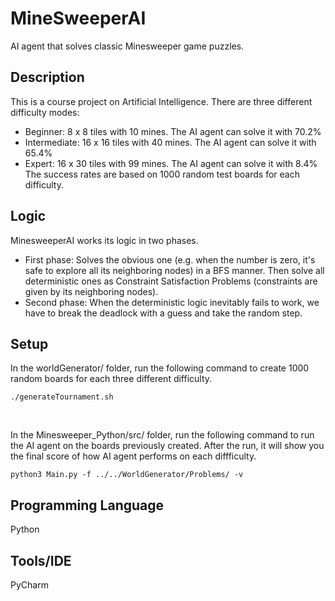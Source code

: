 # MineSweeperAI
AI agent that solves classic Minesweeper game puzzles.

## Description

This is a course project on Artificial Intelligence.
There are three different difficulty modes:
- Beginner: 8 x 8 tiles with 10 mines. The AI agent can solve it with 70.2%
- Intermediate: 16 x 16 tiles with 40 mines. The AI agent can solve it with 65.4%
- Expert: 16 x 30 tiles with 99 mines. The AI agent can solve it with 8.4%
The success rates are based on 1000 random test boards for each difficulty.

## Logic

MinesweeperAI works its logic in two phases. <br/>
- First phase: Solves the obvious one (e.g. when the number is zero, it's safe to explore all its neighboring nodes) in a BFS manner. Then solve all deterministic ones as Constraint Satisfaction Problems (constraints are given by its neighboring nodes). <br/>
- Second phase: When the deterministic logic inevitably fails to work, we have to break the deadlock with a guess and take the random step. <br/>

## Setup

In the worldGenerator/ folder, run the following command to create 1000 random boards for each three different difficulty.
```
./generateTournament.sh
```
<br/>

In the Minesweeper_Python/src/ folder, run the following command to run the AI agent on the boards previously created. After the run, it will show you the final score of how AI agent performs on each diffficulty.
```
python3 Main.py -f ../../WorldGenerator/Problems/ -v
```

## Programming Language
Python

## Tools/IDE
PyCharm
